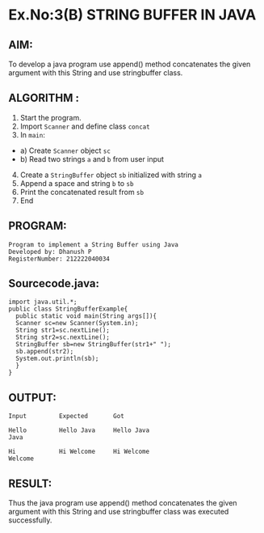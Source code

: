 # Ex.No:3(B) STRING BUFFER IN JAVA

## AIM:
To develop a java program use append() method concatenates the given argument with this String and use stringbuffer class.

## ALGORITHM :
1.	Start the program.
2.	Import `Scanner` and define class `concat`
3.	In `main`:
-	a) Create `Scanner` object `sc`
-	b) Read two strings `a` and `b` from user input
4.	Create a `StringBuffer` object `sb` initialized with string `a`
5.	Append a space and string `b` to `sb`
6.	Print the concatenated result from `sb`
7.	End







## PROGRAM:
 ```
Program to implement a String Buffer using Java
Developed by: Dhanush P
RegisterNumber: 212222040034
```

## Sourcecode.java:
```
import java.util.*;
public class StringBufferExample{  
  public static void main(String args[]){  
  Scanner sc=new Scanner(System.in);
  String str1=sc.nextLine();
  String str2=sc.nextLine();
  StringBuffer sb=new StringBuffer(str1+" ");  
  sb.append(str2);  
  System.out.println(sb);  
  }  
}  
```






## OUTPUT:
```
Input         Expected       Got

Hello         Hello Java     Hello Java
Java 

Hi            Hi Welcome     Hi Welcome
Welcome
```
## RESULT:
Thus the java program use append() method concatenates the given argument with this String and use stringbuffer class was executed successfully.


